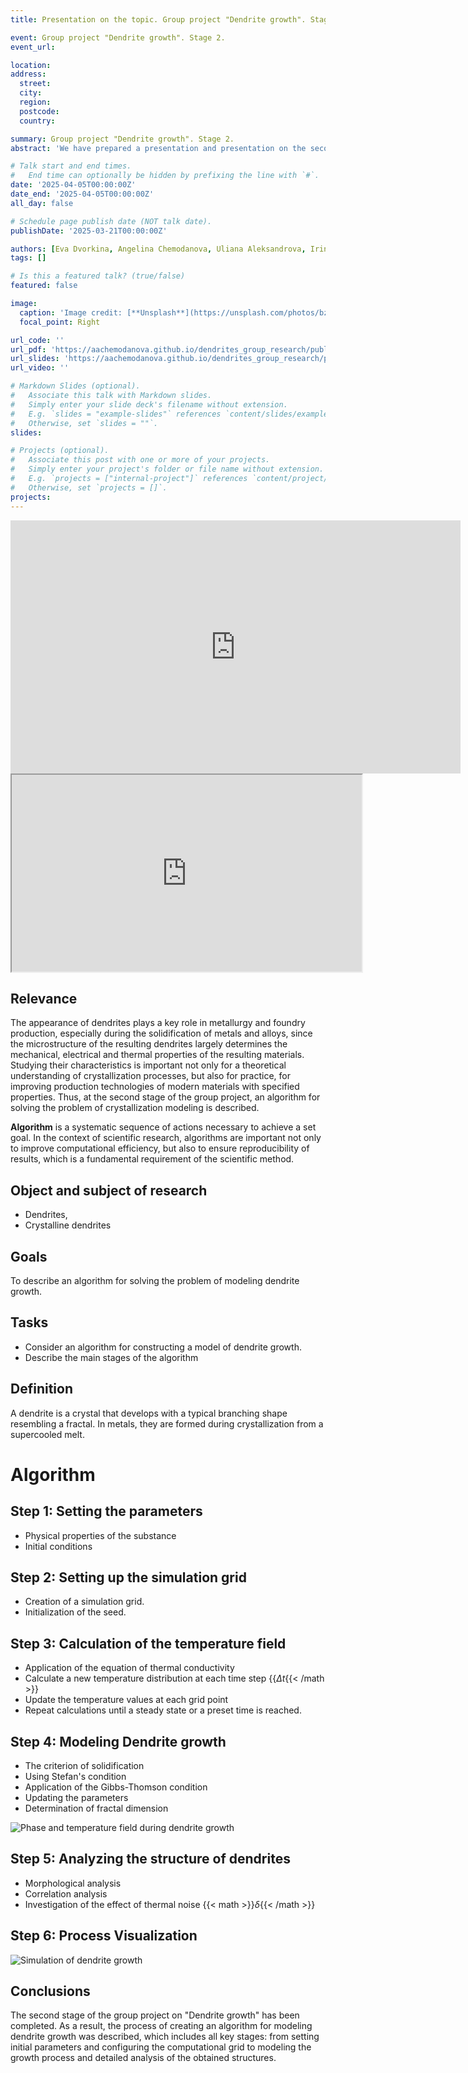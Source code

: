 ```yaml
---
title: Presentation on the topic. Group project "Dendrite growth". Stage 2. Description of the algorithm for solving the problem

event: Group project "Dendrite growth". Stage 2.
event_url: 

location: 
address:
  street: 
  city: 
  region: 
  postcode: 
  country: 

summary: Group project "Dendrite growth". Stage 2.
abstract: 'We have prepared a presentation and presentation on the second stage of the Dendrite Growth group project.'

# Talk start and end times.
#   End time can optionally be hidden by prefixing the line with `#`.
date: '2025-04-05T00:00:00Z'
date_end: '2025-04-05T00:00:00Z'
all_day: false

# Schedule page publish date (NOT talk date).
publishDate: '2025-03-21T00:00:00Z'

authors: [Eva Dvorkina, Angelina Chemodanova, Uliana Aleksandrova, Irina Seregina, Ivan Volgin, Yaroslav Goloschapov]
tags: []

# Is this a featured talk? (true/false)
featured: false

image:
  caption: 'Image credit: [**Unsplash**](https://unsplash.com/photos/bzdhc5b3Bxs)'
  focal_point: Right

url_code: ''
url_pdf: 'https://aachemodanova.github.io/dendrites_group_research/publication/second_stage/report.pdf'
url_slides: 'https://aachemodanova.github.io/dendrites_group_research/publication/second_stage/presentation.pdf'
url_video: ''

# Markdown Slides (optional).
#   Associate this talk with Markdown slides.
#   Simply enter your slide deck's filename without extension.
#   E.g. `slides = "example-slides"` references `content/slides/example-slides.md`.
#   Otherwise, set `slides = ""`.
slides:

# Projects (optional).
#   Associate this post with one or more of your projects.
#   Simply enter your project's folder or file name without extension.
#   E.g. `projects = ["internal-project"]` references `content/project/deep-learning/index.md`.
#   Otherwise, set `projects = []`.
projects:
---
```


<iframe width="720" height="405" src="https://rutube.ru/play/embed/4044988bf092e351e477b7352888bef9/" frameBorder="0" allow="clipboard-write; autoplay" webkitAllowFullScreen mozallowfullscreen allowFullScreen></iframe>

<iframe width="560" height="315" src="https://plvideo.ru/embed/vIeydVQu--Je" title="Platform video player" allow="accelerometer; autoplay; clipboard-write; encrypted-media; gyroscope; picture-in-picture; web-share" referrerpolicy="strict-origin-when-cross-origin" allowfullscreen></iframe>

## Relevance

The appearance of dendrites plays a key role in metallurgy and foundry production, especially during the solidification of metals and alloys, since the microstructure of the resulting dendrites largely determines the mechanical, electrical and thermal properties of the resulting materials. Studying their characteristics is important not only for a theoretical understanding of crystallization processes, but also for practice, for improving production technologies of modern materials with specified properties. 
Thus, at the second stage of the group project, an algorithm for solving the problem of crystallization modeling is described. 

**Algorithm** is a systematic sequence of actions necessary to achieve a set goal. In the context of scientific research, algorithms are important not only to improve computational efficiency, but also to ensure reproducibility of results, which is a fundamental requirement of the scientific method.

## Object and subject of research
- Dendrites, 
- Crystalline dendrites

## Goals

To describe an algorithm for solving the problem of modeling dendrite growth.

## Tasks

- Consider an algorithm for constructing a model of dendrite growth.
- Describe the main stages of the algorithm

## Definition

A dendrite is a crystal that develops with a typical branching shape resembling a fractal.  In metals, they are formed during crystallization from a supercooled melt.

# Algorithm

## Step 1: Setting the parameters
- Physical properties of the substance
- Initial conditions

## Step 2: Setting up the simulation grid

- Creation of a simulation grid.
- Initialization of the seed.

## Step 3: Calculation of the temperature field

- Application of the equation of thermal conductivity
- Calculate a new temperature distribution at each time step {{<math >}}$\Delta t${{< /math >}}
- Update the temperature values at each grid point
- Repeat calculations until a steady state or a preset time is reached.

## Step 4: Modeling Dendrite growth

- The criterion of solidification
- Using Stefan's condition
- Application of the Gibbs-Thomson condition
- Updating the parameters
- Determination of fractal dimension

![Phase and temperature field during dendrite growth](3.png)

## Step 5: Analyzing the structure of dendrites
- Morphological analysis
- Correlation analysis
- Investigation of the effect of thermal noise {{< math >}}$\delta${{< /math >}}

## Step 6: Process Visualization

![Simulation of dendrite growth](8.png)


## Conclusions
The second stage of the group project on "Dendrite growth" has been completed. As a result, the process of creating an algorithm for modeling dendrite growth was described, which includes all key stages: from setting initial parameters and configuring the computational grid to modeling the growth process and detailed analysis of the obtained structures.
